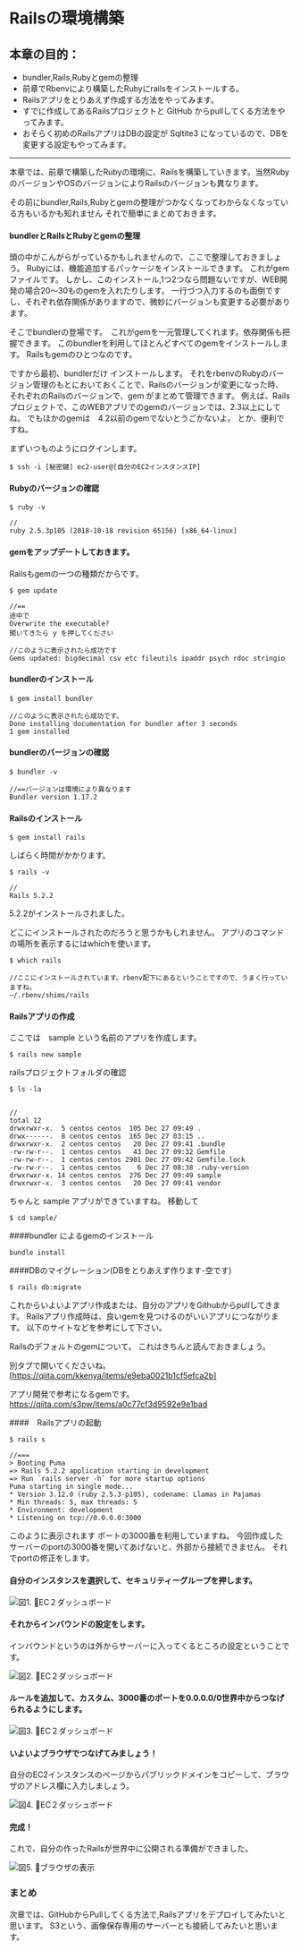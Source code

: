 # Railsの環境構築

## 本章の目的：

- bundler,Rails,Rubyとgemの整理
- 前章でRbenvにより構築したRubyにrailsをインストールする。
- Railsアプリをとりあえず作成する方法をやってみます。
- すでに作成してあるRailsプロジェクトと GitHub からpullしてくる方法をやってみます。
- おそらく初めのRailsアプリはDBの設定が Sqltite3 になっているので、DBを変更する設定もやってみます。



***

本章では、前章で構築したRubyの環境に、Railsを構築していきます。当然RubyのバージョンやOSのバージョンによりRailsのバージョンも異なります。

その前にbundler,Rails,Rubyとgemの整理がつかなくなってわからなくなっている方もいるかも知れません
それで簡単にまとめておきます。


#### bundlerとRailsとRubyとgemの整理

頭の中がこんがらがっているかもしれませんので、ここで整理しておきましょう。
Rubyには、機能追加するパッケージをインストールできます。
これがgemファイルです。
しかし、このインストール,1つ2つなら問題ないですが、WEB開発の場合20〜30ものgemを入れたりします。
一行づつ入力するのも面倒ですし、それぞれ依存関係がありますので、微妙にバージョンも変更する必要があります。

そこでbundlerの登場です。　これがgemを一元管理してくれます。依存関係も把握できます。
このbundlerを利用してほとんどすべてのgemをインストールします。
Railsもgemのひとつなのです。

ですから最初、bundlerだけ インストールします。
それをrbenvのRubyのバージョン管理のもとにおいておくことで、Railsのバージョンが変更になった時、
それぞれのRailsのバージョンで、gem がまとめて管理できます。
例えば、Railsプロジェクトで、このWEBアプリでのgemのバージョンでは、2.3以上にしてね。
でもほかのgemは　4.2以前のgemでないとうごかないよ。
とか、便利ですね。



まずいつものようにログインします。

```
$ ssh -i [秘密鍵] ec2-user@[自分のEC2インスタンスIP]
```

#### Rubyのバージョンの確認
```
$ ruby -v

//
ruby 2.5.3p105 (2018-10-18 revision 65156) [x86_64-linux]
```



#### gemをアップデートしておきます。
Railsもgemの一つの種類だからです。

```
$ gem update

//==
途中で
Overwrite the executable? 
聞いてきたら y を押してください

//このように表示されたら成功です
Gems updated: bigdecimal csv etc fileutils ipaddr psych rdoc stringio
```

#### bundlerのインストール

```
$ gem install bundler

//このように表示されたら成功です。
Done installing documentation for bundler after 3 seconds
1 gem installed
```

#### bundlerのバージョンの確認
```
$ bundler -v

//==バージョンは環境により異なります
Bundler version 1.17.2
```

#### Railsのインストール
```
$ gem install rails
```

しばらく時間がかかります。

```
$ rails -v

//
Rails 5.2.2
```
5.2.2がインストールされました。

どこにインストールされたのだろうと思うかもしれません。
アプリのコマンドの場所を表示するにはwhichを使います。

```
$ which rails

//ここにインストールされています。rbenv配下にあるということですので、うまく行っていますね。
~/.rbenv/shims/rails
```


#### Railsアプリの作成

ここでは　sample という名前のアプリを作成します。
```
$ rails new sample 
```

railsプロジェクトフォルダの確認
```
$ ls -la


//
total 12
drwxrwxr-x.  5 centos centos  105 Dec 27 09:49 .
drwx------.  8 centos centos  165 Dec 27 03:15 ..
drwxrwxr-x.  2 centos centos   20 Dec 27 09:41 .bundle
-rw-rw-r--.  1 centos centos   43 Dec 27 09:32 Gemfile
-rw-rw-r--.  1 centos centos 2901 Dec 27 09:42 Gemfile.lock
-rw-rw-r--.  1 centos centos    6 Dec 27 08:38 .ruby-version
drwxrwxr-x. 14 centos centos  276 Dec 27 09:49 sample
drwxrwxr-x.  3 centos centos   20 Dec 27 09:41 vendor
```
ちゃんと sample  アプリができていますね。
移動して

```
$ cd sample/
```

####bundler によるgemのインストール	

```
bundle install
```

####DBのマイグレーション(DBをとりあえず作ります-空です)	

```
$ rails db:migrate
```



これからいよいよアプリ作成または、自分のアプリをGithubからpullしてきます。
Railsアプリ作成時は、良いgemを見つけるのがいいアプリにつながります。
以下のサイトなどを参考にして下さい。

Railsのデフォルトのgemについて。
これはきちんと読んでおきましょう。

別タブで開いてくださいね。
[https://qiita.com/kkenya/items/e9eba0021b1cf5efca2b]

アプリ開発で参考になるgemです。
https://qiita.com/s3pw/items/a0c77cf3d9592e9e1bad


####　Railsアプリの起動

```
$ rails s

//===
> Booting Puma
=> Rails 5.2.2 application starting in development 
=> Run `rails server -h` for more startup options
Puma starting in single mode...
* Version 3.12.0 (ruby 2.5.3-p105), codename: Llamas in Pajamas
* Min threads: 5, max threads: 5
* Environment: development
* Listening on tcp://0.0.0.0:3000
```

このように表示されます
ポートの3000番を利用していますね。
今回作成したサーバーのportの3000番を開いてあげないと、外部から接続できません。
それでportの修正をします。  

#### 自分のインスタンスを選択して、セキュリティーグループを押します。
![図1. EC２ダッシュボード](18-0.png)
#### それからインバウンドの設定をします。
インバウンドというのは外からサーバーに入ってくるところの設定ということです。  

![図2. EC２ダッシュボード](18-1.png)



#### ルールを追加して、カスタム、3000番のポートを0.0.0.0/0世界中からつなげられるようにします。

![図3. EC２ダッシュボード](18-3.png)

#### いよいよブラウザでつなげてみましょう！
自分のEC2インスタンスのページからパブリックドメインをコピーして、ブラウザのアドレス欄に入力しましょう。

![図4. EC２ダッシュボード](18-4.png)

#### 完成！
これで、自分の作ったRailsが世界中に公開される準備ができました。

![図5. ブラウザの表示](18-5.png)


### まとめ

次章では、GitHubからPullしてくる方法で,Railsアプリをデプロイしてみたいと思います。
S3という、画像保存専用のサーバーとも接続してみたいと思います。

